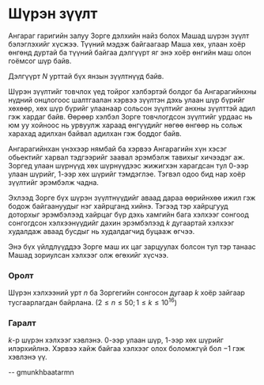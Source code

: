 Шүрэн зүүлт
===========
Ангараг гаригийн залуу Зорге дэлхийн найз болох Машад шүрэн зүүлт бэлэглэхийг
хүсжээ. Түүний мэдэж байгаагаар Маша хөх, улаан хоёр өнгөнд дуртай ба түүний
байгаа дэлгүүрт яг энэ хоёр өнгийн маш олон гоёмсог шүр байв.

Дэлгүүрт $N$ урттай бүх янзын зүүлтнүүд байв.

Шүрэн зүүлтийг товчлох үед тойрог хэлбэртэй болдог ба Ангарагийнхны нүдний
онцлогоос шалтгаалан хэрвээ зүүлтэн дэхь улаан шүр бүрийг хөхөөр, хөх шүр бүрийг
улаанаар сольсон зүүлтийг анхны зүүлттэй адил гэж хардаг байв. Өөрөөр хэлбэл
Зорге товчлогдсон зүүлтийг урдаас нь юм уу хойноос нь урвуулж хараад өнгүүдийг
нөгөө өнгөөр нь сольж харахад адилхан байвал адилхан гэж боддог байв.

Ангарагийнхан үнэхээр нямбай ба хэрвээ Ангарагийн хүн хэсэг обьектийг харвал
тэдгээрийг заавал эрэмбэлж тавихыг хичээдэг аж. Зоргед улаан шүрнүүд хөх
шүрнүүдээс жижигхэн харагдсан тул $0$-ээр улаан шүрийг, $1$-ээр хөх шүрийг
тэмдэглэе. Тэгвэл одоо бид нар хоёр зүүлтийг эрэмбэлж чадна.

Эхлээд Зорге бүх шүрэн зүүлтнүүдийг аваад дараа өөрийнхөө ижил гэж бодож
байгаануудыг нэг хайрцганд хийнэ. Тэгээд тэр хайрцгууд доторхыг эрэмбэлээд
хайрцаг бүр дэхь хамгийн бага хэлхээг сонгоод сонгогдсон хэлхээнүүдийг дахин
эрэмбэлээд $k$ дугаартай хэлхээг худалдаж аваад бусдыг нь худалдагчид буцааж
өгчээ.

Энэ бүх үйлдлүүддээ Зорге маш их цаг зарцуулах болсон тул тэр танаас Машад
зориулсан хэлхээг олж өгөхийг хүсчээ.


### Оролт
Шүрэн хэлхээний урт $n$ ба Зоргегийн сонгосон дугаар $k$ хоёр зайгаар
тусгаарлагдан байрлана. ($2 ≤ n ≤ 50; 1 ≤ k ≤ 10^{16}$)


### Гаралт
$k$-р шүрэн хэлхээг хэвлэнэ. $0$-ээр улаан шүр, $1$-ээр хөх шүрийг илэрхийлнэ.
Хэрвээ хайж байгаа хэлхээг олох боломжгүй бол $-1$ гэж хэвлэнэ үү.

-- gmunkhbaatarmn
